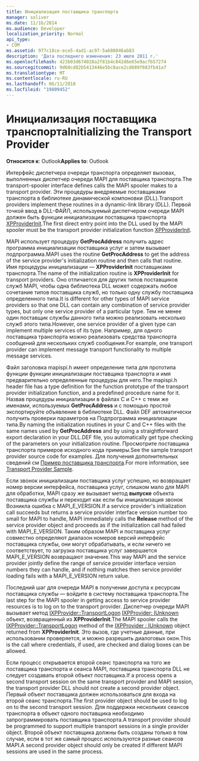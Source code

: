 ```yaml
---
title: Инициализация поставщика транспорта
manager: soliver
ms.date: 11/16/2014
ms.audience: Developer
localization_priority: Normal
api_type:
- COM
ms.assetid: 977c18ce-ece5-4ad1-ac97-5a680846ab83
description: 'Дата последнего изменения: 23 июля 2011 г.'
ms.openlocfilehash: 423b03d674028a2f81b4c042d6e65e9acfb57274
ms.sourcegitcommit: 9d60cd82b5413446e5bc8ace2cd689f683fb41a7
ms.translationtype: MT
ms.contentlocale: ru-RU
ms.lasthandoff: 06/11/2018
ms.locfileid: "19809452"
---
```

# <a name="initializing-the-transport-provider"></a><span data-ttu-id="71121-103">Инициализация поставщика транспорта</span><span class="sxs-lookup"><span data-stu-id="71121-103">Initializing the Transport Provider</span></span>

  
  
<span data-ttu-id="71121-104">**Относится к**: Outlook</span><span class="sxs-lookup"><span data-stu-id="71121-104">**Applies to**: Outlook</span></span> 
  
<span data-ttu-id="71121-105">Интерфейс диспетчера очереди транспорта определяет вызовах, выполненных диспетчер очереди MAPI для поставщика транспорта.</span><span class="sxs-lookup"><span data-stu-id="71121-105">The transport-spooler interface defines calls the MAPI spooler makes to a transport provider.</span></span> <span data-ttu-id="71121-106">Эти процедуры внедряемые поставщиками транспорта в библиотеке динамической компоновки (DLL).</span><span class="sxs-lookup"><span data-stu-id="71121-106">Transport providers implement these routines in a dynamic-link library (DLL).</span></span> <span data-ttu-id="71121-107">Первой точкой ввод в DLL-ФАЙЛ, используемый диспетчером очереди MAPI должен быть функции инициализации поставщика транспорта [XPProviderInit](xpproviderinit.md).</span><span class="sxs-lookup"><span data-stu-id="71121-107">The first direct entry point into the DLL used by the MAPI spooler must be the transport provider initialization function [XPProviderInit](xpproviderinit.md).</span></span>
  
<span data-ttu-id="71121-108">MAPI использует процедуру **GetProcAddress** получить адрес программа инициализации поставщика услуг и затем вызывает подпрограмма.</span><span class="sxs-lookup"><span data-stu-id="71121-108">MAPI uses the routine **GetProcAddress** to get the address of the service provider's initialization routine and then calls that routine.</span></span> <span data-ttu-id="71121-109">Имя процедуры инициализации — **XPProviderInit** поставщиками транспорта.</span><span class="sxs-lookup"><span data-stu-id="71121-109">The name of the initialization routine is **XPProviderInit** for transport providers.</span></span> <span data-ttu-id="71121-110">Оно отличается для других типов поставщиков служб MAPI, чтобы одна библиотека DLL может содержать любое сочетание типов поставщика служб, но только одну службу поставщика определенного типа.</span><span class="sxs-lookup"><span data-stu-id="71121-110">It is different for other types of MAPI service providers so that one DLL can contain any combination of service provider types, but only one service provider of a particular type.</span></span> <span data-ttu-id="71121-111">Тем не менее один поставщик службы данного типа можно реализовать несколько служб этого типа.</span><span class="sxs-lookup"><span data-stu-id="71121-111">However, one service provider of a given type can implement multiple services of its type.</span></span> <span data-ttu-id="71121-112">Например, для одного поставщика транспорта можно реализовать средства транспорта сообщений для нескольких служб сообщения.</span><span class="sxs-lookup"><span data-stu-id="71121-112">For example, one transport provider can implement message transport functionality to multiple message services.</span></span> 
  
<span data-ttu-id="71121-113">Файл заголовка mapispi.h имеет определение типа для прототипа функции функции инициализации поставщика транспорта и имя предварительно определенные процедуры для него.</span><span class="sxs-lookup"><span data-stu-id="71121-113">The mapispi.h header file has a type definition for the function prototype of the transport provider initialization function, and a predefined procedure name for it.</span></span> <span data-ttu-id="71121-114">Назвав процедуры инициализации в файлах C и C++ с теми же именами, используемых **GetProcAddress** и с помощью простой экспортируйте объявление в библиотеке DLL. Файл DEF автоматически получить проверки параметров на Подпрограмма инициализации типа.</span><span class="sxs-lookup"><span data-stu-id="71121-114">By naming the initialization routines in your C and C++ files with the same names used by **GetProcAddress** and by using a straightforward export declaration in your DLL.DEF file, you automatically get type checking of the parameters on your initialization routine.</span></span> <span data-ttu-id="71121-115">Просмотрите поставщика транспорта примеров исходного кода примеры.</span><span class="sxs-lookup"><span data-stu-id="71121-115">See the sample transport provider source code for examples.</span></span> <span data-ttu-id="71121-116">Для получения дополнительных сведений см [Пример поставщика транспорта](transport-provider-sample.md).</span><span class="sxs-lookup"><span data-stu-id="71121-116">For more information, see [Transport Provider Sample](transport-provider-sample.md).</span></span>
  
<span data-ttu-id="71121-117">Если звонок инициализации поставщика услуг успешно, но возвращает номер версии интерфейса, поставщика услуг, слишком мало для MAPI для обработки, MAPI сразу же вызывает метод **выпуске** объекта поставщика службы и переходит как если бы инициализация звонок Возникла ошибка с MAPI_E_VERSION.</span><span class="sxs-lookup"><span data-stu-id="71121-117">If a service provider's initialization call succeeds but returns a service provider interface version number too small for MAPI to handle, MAPI immediately calls the **Release** method of the service provider object and proceeds as if the initialization call had failed with MAPI_E_VERSION.</span></span> <span data-ttu-id="71121-118">Таким образом MAPI и поставщика услуг совместно определяют диапазон номеров версий интерфейс поставщика службы, они могут обрабатывать, и если ничего не соответствует, то загрузка поставщика услуг завершается MAPI_E_VERSION возвращают значение.</span><span class="sxs-lookup"><span data-stu-id="71121-118">This way MAPI and the service provider jointly define the range of service provider interface version numbers they can handle, and if nothing matches then service provider loading fails with a MAPI_E_VERSION return value.</span></span> 
  
<span data-ttu-id="71121-119">Последний шаг для очереди MAPI в получении доступа к ресурсам поставщика службы — войдите в систему поставщика транспорта.</span><span class="sxs-lookup"><span data-stu-id="71121-119">The last step for the MAPI spooler in getting access to service provider resources is to log on to the transport provider.</span></span> <span data-ttu-id="71121-120">Диспетчер очереди MAPI вызывает метод [IXPProvider::TransportLogon](ixpprovider-transportlogon.md) [IXPProvider: IUnknown](ixpprovideriunknown.md) объект, возвращенный из **XPProviderInit**.</span><span class="sxs-lookup"><span data-stu-id="71121-120">The MAPI spooler calls the [IXPProvider::TransportLogon](ixpprovider-transportlogon.md) method of the [IXPProvider : IUnknown](ixpprovideriunknown.md) object returned from **XPProviderInit**.</span></span> <span data-ttu-id="71121-121">Это вызов, где учетные данные, при использовании проверяется, и можно разрешить диалоговых окон.</span><span class="sxs-lookup"><span data-stu-id="71121-121">This is the call where credentials, if used, are checked and dialog boxes can be allowed.</span></span>
  
<span data-ttu-id="71121-122">Если процесс открывается второй сеанс транспорта на того же поставщика транспорта и сеанса MAPI, поставщика транспорта DLL не следует создавать второй объект поставщика.</span><span class="sxs-lookup"><span data-stu-id="71121-122">If a process opens a second transport session on the same transport provider and MAPI session, the transport provider DLL should not create a second provider object.</span></span> <span data-ttu-id="71121-123">Первый объект поставщика должен использоваться для входа на второй сеанс транспорта.</span><span class="sxs-lookup"><span data-stu-id="71121-123">The first provider object should be used to log on to the second transport session.</span></span> <span data-ttu-id="71121-124">Для поддержки нескольких сеансов транспорта в объект одного поставщика необходимо запрограммировать поставщика транспорта.</span><span class="sxs-lookup"><span data-stu-id="71121-124">A transport provider should be programmed to support multiple transport sessions in a single provider object.</span></span> <span data-ttu-id="71121-125">Второй объект поставщика должны быть созданы только в том случае, если в тот же самый процесс используются разные сеансов MAPI.</span><span class="sxs-lookup"><span data-stu-id="71121-125">A second provider object should only be created if different MAPI sessions are used in the same process.</span></span>
  

